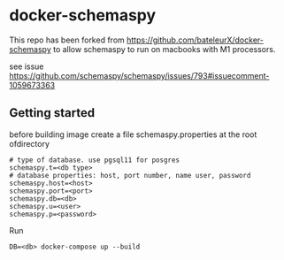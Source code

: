 # docker-schemaspy
This repo has been forked from https://github.com/bateleurX/docker-schemaspy to allow schemaspy to run on macbooks with M1 processors.

see issue https://github.com/schemaspy/schemaspy/issues/793#issuecomment-1059673363

## Getting started

before building image create a file schemaspy.properties at the root ofdirectory

    # type of database. use pgsql11 for posgres
    schemaspy.t=<db type>
    # database properties: host, port number, name user, password
    schemaspy.host=<host>
    schemaspy.port=<port>
    schemaspy.db=<db>
    schemaspy.u=<user>
    schemaspy.p=<password>


Run

    DB=<db> docker-compose up --build
